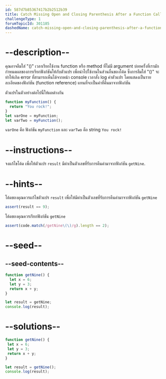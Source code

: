 ```yaml
---
id: 587d7b85367417b2b2512b39
title: Catch Missing Open and Closing Parenthesis After a Function Call
challengeType: 1
forumTopicId: 301185
dashedName: catch-missing-open-and-closing-parenthesis-after-a-function-call
---
```


# --description--

คุณอาจลืมใส่ "()" เวลาเรียกใช้งาน function หรือ method ที่ไม่มี argument บ่อยครั้งที่เรามักกำหนดผลของการเรียกฟังก์ชันให้กับตัวแปร เพื่อนำไปใช้งานในส่วนอื่นของโค้ด ซึ่งการลืมใส่ "()" จะทำให้เกิด error ที่สามารถเห็นได้จากหน้า console เวลาสั่ง log ค่าตัวแปร โดยแสดงเป็นรายละเอียดของฟังก์ชัน (function reference) แทนที่จะเป็นค่าที่คืนมาจากฟังก์ชัน

ตัวแปรในตัวอย่างต่อไปนี้ให้ผลต่างกัน

```js
function myFunction() {
  return "You rock!";
}
let varOne = myFunction;
let varTwo = myFunction();
```

`varOne` คือ ฟังก์ชัน `myFunction` และ `varTwo` คือ string `You rock!`

# --instructions--

จงแก้ไขโค้ด เพื่อให้ตัวแปร `result` มีค่าเป็นตัวเลขที่รับการคืนค่ามาจากฟังก์ชัน `getNine`.

# --hints--

โค้ดของคุณควรแก้ไขตัวแปร `result` เพื่อให้มีค่าเป็นตัวเลขที่รับการคืนค่ามาจากฟังก์ชัน `getNine`

```js
assert(result == 9);
```

โค้ดของคุณควรเรียกฟังก์ชัน `getNine`

```js
assert(code.match(/getNine\(\)/g).length == 2);
```

# --seed--

## --seed-contents--

```js
function getNine() {
  let x = 6;
  let y = 3;
  return x + y;
}

let result = getNine;
console.log(result);
```

# --solutions--

```js
function getNine() {
 let x = 6;
 let y = 3;
 return x + y;
}

let result = getNine();
console.log(result);
```
